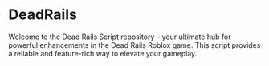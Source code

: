 # DeadRails
Welcome to the Dead Rails Script repository – your ultimate hub for powerful enhancements in the Dead Rails Roblox game. This script provides a reliable and feature-rich way to elevate your gameplay.
